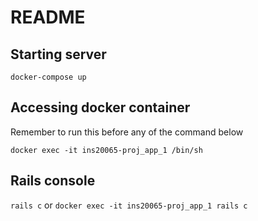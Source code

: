 # README

## Starting server

`docker-compose up`

## Accessing docker container
Remember to run this before any of the command below

`docker exec -it ins20065-proj_app_1 /bin/sh`

## Rails console

`rails c`
or
`docker exec -it ins20065-proj_app_1 rails c`
